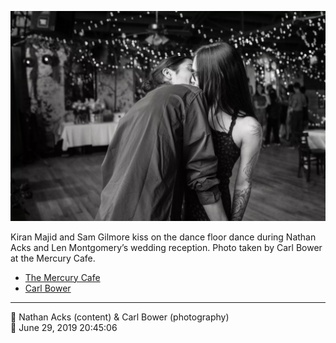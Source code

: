 ![Kiran Majid and Sam Gilmore kiss](assets/bc922f9153540ebab061b8453a276b5e.webp)

Kiran Majid and Sam Gilmore kiss on the dance floor dance during Nathan Acks and Len Montgomery’s wedding reception. Photo taken by Carl Bower at the Mercury Cafe.

* [The Mercury Cafe](http://mercurycafe.com)
* [Carl Bower](https://carlbowerphotos.com)

- - - -

<span aria-hidden="true">👥</span> Nathan Acks (content) & Carl Bower (photography)  
<span aria-hidden="true">📅</span> June 29, 2019 20:45:06

